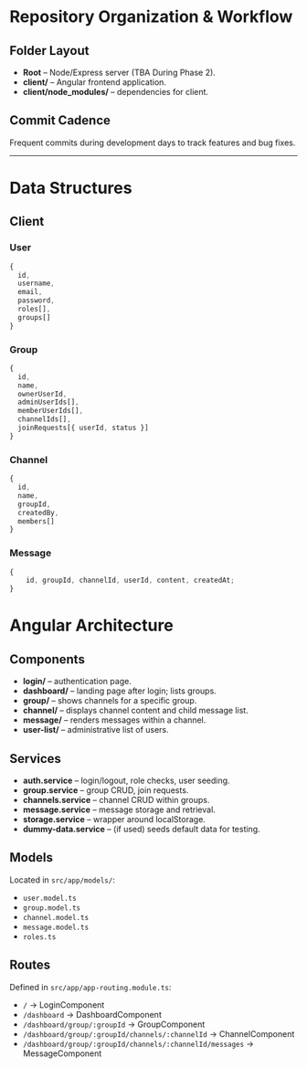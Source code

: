 # Repository Organization & Workflow

## Folder Layout

-   **Root** – Node/Express server (TBA During Phase 2).
-   **client/** – Angular frontend application.
-   **client/node_modules/** – dependencies for client.

## Commit Cadence

Frequent commits during development days to track features and bug fixes.

---

# Data Structures

## Client

### User

```ts
{
  id,
  username,
  email,
  password,
  roles[],
  groups[]
}
```

### Group

```ts
{
  id,
  name,
  ownerUserId,
  adminUserIds[],
  memberUserIds[],
  channelIds[],
  joinRequests[{ userId, status }]
}
```

### Channel

```ts
{
  id,
  name,
  groupId,
  createdBy,
  members[]
}
```

### Message

```ts
{
    id, groupId, channelId, userId, content, createdAt;
}
```

# Angular Architecture

## Components

-   **login/** – authentication page.
-   **dashboard/** – landing page after login; lists groups.
-   **group/** – shows channels for a specific group.
-   **channel/** – displays channel content and child message list.
-   **message/** – renders messages within a channel.
-   **user-list/** – administrative list of users.

## Services

-   **auth.service** – login/logout, role checks, user seeding.
-   **group.service** – group CRUD, join requests.
-   **channels.service** – channel CRUD within groups.
-   **message.service** – message storage and retrieval.
-   **storage.service** – wrapper around localStorage.
-   **dummy-data.service** – (if used) seeds default data for testing.

## Models

Located in `src/app/models/`:

-   `user.model.ts`
-   `group.model.ts`
-   `channel.model.ts`
-   `message.model.ts`
-   `roles.ts`

## Routes

Defined in `src/app/app-routing.module.ts`:

-   `/` → LoginComponent
-   `/dashboard` → DashboardComponent
-   `/dashboard/group/:groupId` → GroupComponent
-   `/dashboard/group/:groupId/channels/:channelId` → ChannelComponent
-   `/dashboard/group/:groupId/channels/:channelId/messages` → MessageComponent
